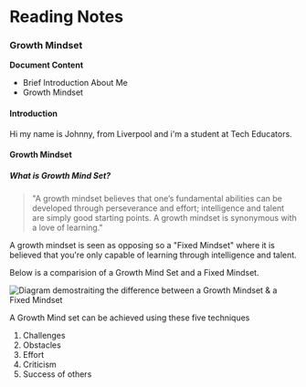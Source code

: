 # Reading Notes

### Growth Mindset

**Document Content**

- Brief Introduction About Me
- Growth Mindset

#### Introduction
Hi my name is Johnny, from Liverpool and i'm a student at Tech Educators.

#### **Growth Mindset**

##### What is Growth Mind Set?

> "A growth mindset believes that one’s fundamental abilities can be developed through perseverance and effort; intelligence and talent are simply good starting points. A growth mindset is synonymous with a love of learning."

A growth mindset is seen as opposing so a "Fixed Mindset" where it is believed that you're only capable of learning through intelligence and talent.

Below is a comparision of a Growth Mind Set and a Fixed Mindset.

![Diagram demostraiting the difference between a Growth Mindset & a Fixed Mindset](https://atlassianblog.wpengine.com/wp-content/uploads/NewGrowthMindset2.png)

A Growth Mind set can be achieved using these five techniques
1. Challenges
2. Obstacles
3. Effort
4. Criticism
5. Success of others

